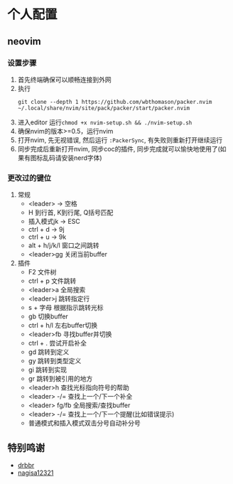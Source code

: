 # 个人配置

## neovim
### 设置步骤
1. 首先终端确保可以顺畅连接到外网
2. 执行
    ```
    git clone --depth 1 https://github.com/wbthomason/packer.nvim ~/.local/share/nvim/site/pack/packer/start/packer.nvim
    ```
3. 进入editor 运行`chmod +x nvim-setup.sh && ./nvim-setup.sh`
4. 确保nvim的版本>=0.5，运行nvim
5. 打开nvim, 先无视错误, 然后运行 `:PackerSync`, 有失败则重新打开继续运行
6. 同步完成后重新打开nvim, 同步coc的插件, 同步完成就可以愉快地使用了(如果有图标乱码请安装nerd字体)

### 更改过的键位
1. 常规
    - \<leader\> -> 空格
    - H 到行首, K到行尾, Q括号匹配
    - 插入模式jk -> ESC
    - ctrl + d -> 9j
    - ctrl + u -> 9k
    - alt + h/j/k/l 窗口之间跳转
    - \<leader\>gg 关闭当前buffer
2. 插件
    - F2 文件树
    - ctrl + p 文件跳转
    - \<leader\>a 全局搜索
    - \<leader\>j 跳转指定行
    - s + 字母 根据指示跳转光标
    - gb 切换buffer
    - ctrl + h/l 左右buffer切换 
    - \<leader\>fb 寻找buffer并切换
    - ctrl + . 尝试开启补全
    - gd 跳转到定义
    - gy 跳转到类型定义
    - gi 跳转到实现
    - gr 跳转到被引用的地方
    - \<leader\>h 查找光标指向符号的帮助
    - \<leader\> -/= 查找上一个/下一个补全
    - \<leader\> fg/fb 全局搜索/查找buffer
    - \<leader\> -/= 查找上一个/下一个提醒(比如错误提示)
    - 普通模式和插入模式双击分号自动补分号

## 特别鸣谢
   - [drbbr](https://github.com/drbbr)
   - [nagisa12321](https://github.com/Nagisa12321)
